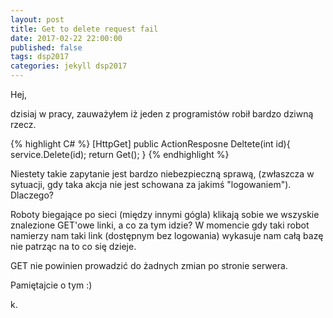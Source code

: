 ```yaml
---
layout: post
title: Get to delete request fail
date: 2017-02-22 22:00:00
published: false
tags: dsp2017
categories: jekyll dsp2017
---
```

Hej, 

dzisiaj w pracy, zauważyłem iż jeden z programistów robił bardzo dziwną rzecz. 

{% highlight C# %}
[HttpGet]
public ActionResposne Deltete(int id){
   service.Delete(id);
   return Get();
}
{% endhighlight %}

Niestety takie zapytanie jest bardzo niebezpieczną sprawą, (zwłaszcza w sytuacji, gdy taka akcja nie jest schowana za jakimś "logowaniem"). 
Dlaczego?

Roboty biegające po sieci (między innymi gógla) klikają sobie we wszyskie znalezione GET'owe linki, a co za tym idzie? W momencie gdy taki robot namierzy nam taki link (dostępnym bez logowania) wykasuje nam całą bazę nie patrząc na to co się dzieje.

GET nie powinien prowadzić do żadnych zmian po stronie serwera.

Pamiętajcie o tym :)

k.
